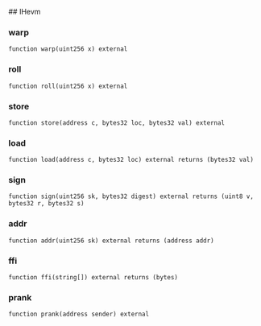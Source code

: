 ﻿﻿## IHevm


### warp

```solidity
function warp(uint256 x) external
```







### roll

```solidity
function roll(uint256 x) external
```







### store

```solidity
function store(address c, bytes32 loc, bytes32 val) external
```







### load

```solidity
function load(address c, bytes32 loc) external returns (bytes32 val)
```







### sign

```solidity
function sign(uint256 sk, bytes32 digest) external returns (uint8 v, bytes32 r, bytes32 s)
```







### addr

```solidity
function addr(uint256 sk) external returns (address addr)
```







### ffi

```solidity
function ffi(string[]) external returns (bytes)
```







### prank

```solidity
function prank(address sender) external
```







